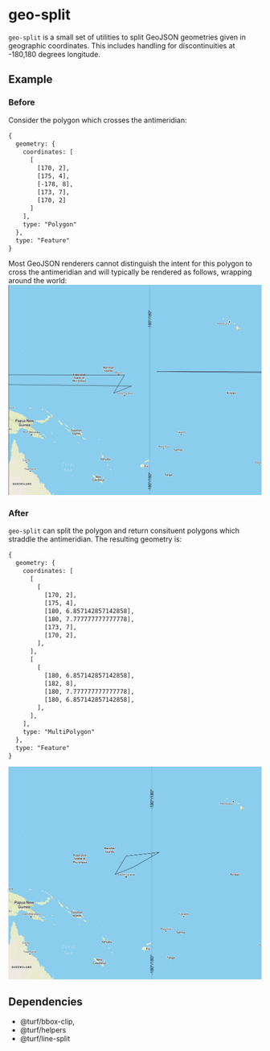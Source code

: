# geo-split

`geo-split` is a small set of utilities to split GeoJSON geometries given in geographic coordinates.
This includes handling for discontinuities at -180,180 degrees longitude.

## Example
### Before
Consider the polygon which crosses the antimeridian:

```
{
  geometry: {
    coordinates: [
      [
        [170, 2],
        [175, 4],
        [-178, 8],
        [173, 7],
        [170, 2]
      ]
    ],
    type: "Polygon"
  },
  type: "Feature"
}
```

Most GeoJSON renderers cannot distinguish the intent for this polygon to cross the antimeridian and will
typically be rendered as follows, wrapping around the world:
![Before](https://github.com/kachark/geo-split/blob/main/static/polygon.png?raw=true)

### After
`geo-split` can split the polygon and return consituent polygons which straddle the antimeridian.
The resulting geometry is:

```
{
  geometry: {
    coordinates: [
      [
        [
          [170, 2],
          [175, 4],
          [180, 6.857142857142858],
          [180, 7.777777777777778],
          [173, 7],
          [170, 2],
        ],
      ],
      [
        [
          [180, 6.857142857142858],
          [182, 8],
          [180, 7.777777777777778],
          [180, 6.857142857142858],
        ],
      ],
    ],
    type: "MultiPolygon"
  },
  type: "Feature"
}
```


![After](https://github.com/kachark/geo-split/blob/main/static/split_polygon_antimeridian.png?raw=true)

## Dependencies
* @turf/bbox-clip,
* @turf/helpers
* @turf/line-split
